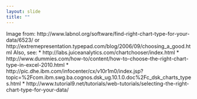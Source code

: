 ```yaml
---
layout: slide
title: ""
---
```


<section data-background-image="assets/images/Slide58.png" data-background-size="90%" data-background-position="center"></section>

<section markdown="1">  
Image from: http://www.labnol.org/software/find-right-chart-type-for-your-data/6523/ or http://extremepresentation.typepad.com/blog/2006/09/choosing_a_good.html  
Also, see:  
* http://labs.juiceanalytics.com/chartchooser/index.html  
* http://www.dummies.com/how-to/content/how-to-choose-the-right-chart-type-in-excel-2010.html  
* http://pic.dhe.ibm.com/infocenter/cx/v10r1m0/index.jsp?topic=%2Fcom.ibm.swg.ba.cognos.dsk_ug.10.1.0.doc%2Fc_dsk_charts_types.html  
* http://www.tutorial9.net/tutorials/web-tutorials/selecting-the-right-chart-type-for-your-data/  
</section>